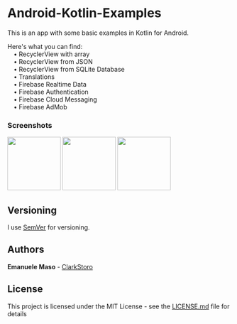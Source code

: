 # Android-Kotlin-Examples
This is an app with some basic examples in Kotlin for Android.

Here's what you can find:<br>
&emsp;•	RecyclerView with array<br>
&emsp;•	RecyclerView from JSON<br>
&emsp;•	RecyclerView from SQLite Database<br>
&emsp;•	Translations<br>
&emsp;•	Firebase Realtime Data<br>
&emsp;•	Firebase Authentication<br>
&emsp;• Firebase Cloud Messaging<br>
&emsp;• Firebase AdMob<br>

### Screenshots
<img src="/images/screenHome.jpeg?raw=true" width="120">
<img src="/images/screenNavBar.jpeg?raw=true" width="120">
<img src="/images/screenFirebase.jpeg?raw=true" width="120">

## Versioning

I use [SemVer](http://semver.org/) for versioning.

## Authors
**Emanuele Maso**  - [ClarkStoro](https://github.com/ClarkStoro)

## License

This project is licensed under the MIT License - see the [LICENSE.md](LICENSE.md) file for details
